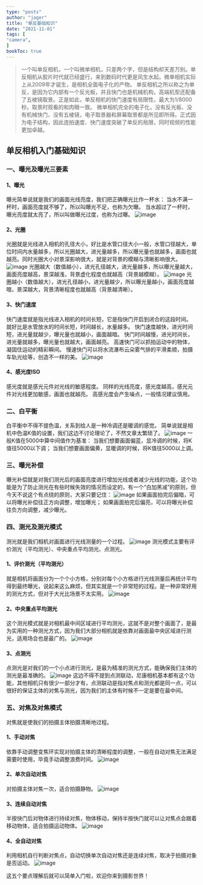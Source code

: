 ```yaml
---
type: "posts"
author: "jager"
title: "单反基础知识"
date: "2021-11-01"
tags: [
"camera",
]
bookToc: true
---
```


> 一个叫单反相机，一个叫微单相机，只差两个字，但是结构却天差万别。单反相机从胶片时代就已经盛行，来到数码时代更是风生水起。微单相机实际上从2009年才诞生，是相机全面电子化的产物。
> 单反相机之所以称之为单反，是因为它内部有一个反光板，并且快门也是机械机构，高端机型还配备了五棱镜取景。正是如此，单反相机的快门速度有局限性，最大为1/8000秒。取景时观看的和肉眼一致。
> 微单相机完全的电子化，没有反光板、没有机械快门、没有五棱镜，电子取景器和屏幕取景都是所见即所得。正式因为电子结构，因此连拍速度、快门速度突破了单反的局限，同时视频的性能更加卓越。

<!--more-->

## 单反相机入门基础知识
### 一、曝光及曝光三要素
#### 1、曝光
曝光简单说就是我们的画面光线亮度，我们把正确曝光比作一杯水：
当水不满一杯时，画面亮度就不够了，所以叫曝光不足，也称为欠曝。
当水超过了一杯时，曝光亮度就太亮了，所以叫做曝光过度，也称为过曝。
![image](https://gitee.com/jayos/imgs/raw/master/20211101/2021110116213212.png)

#### 2、光圈
光圈就是光线进入相机的孔径大小，好比是水管口径大小一般，水管口径越大，单位时间内水量越多，所以光圈越大，进光量越多，所以曝光量也就越多，画面也就越亮。同时光圈大小对景深影响很大，就是对背景的模糊与清晰影响很大。
![image](https://gitee.com/jayos/imgs/raw/master/20211101/202111011621329.png)
光圈越大（数值越小），进光孔径越大，进光量越多，所以曝光量越大，画面亮度越高，景深越浅，背景虚化程度也就越高（背景越模糊）。
![image](https://gitee.com/jayos/imgs/raw/master/20211101/202111011625280.png)
光圈越小（数值越大），进光孔径越小，进光量越少，所以曝光量越小，画面亮度越暗，景深越大，背景清晰程度也就越高（背景越清晰）。

#### 3、快门速度
快门速度就是指光线进入相机的时间长短，它是指快门开启到闭合的这段时间。
就好比是水管放水的时间长短，时间越长，水量越多。
快门速度越快，进光时间短，进光量就越少，曝光量也就越小，画面越暗。
快门时间越慢，进光时间长，进光量就越多，曝光量也就越大，画面越亮。
高速快门可以抓拍运动中的物体，凝固住运动的精彩瞬间。
慢速快门可以将水流瀑布云朵雾气排的平滑柔顺，拍摄车轨光绘等，创造不一样的美。
![image](https://gitee.com/jayos/imgs/raw/master/20211101/202111011621325.png)

#### 4、感光度ISO
感光度就是感光元件对光线的敏感程度。
同样的光线亮度，感光度越高，感光元件对光线更加敏感，画面也就越亮。
高感光度会产生噪点，一般情况建议慎用。
### 二、白平衡
白平衡中不得不提色温，关系到给人是一种冷调还是暖调的感觉。
简单说就是相机中色温K值的设置，我们这边不讨论理论了，不然文章太繁琐了。
![image](https://gitee.com/jayos/imgs/raw/master/20211101/2021110116213210.png)
一般K值在5000中算中间值作为基准：
当我们想要画面偏蓝，显冷调的时候，将K值往5000以下调；
当我们想要画面偏黄，显暖调的时候，将K值往5000以上调。

### 三、曝光补偿
曝光补偿就是对我们测光后的画面亮度进行增加光线或者减少光线的功能，这个功能是为了防止测光在有些时候失效的情况而设定的，有一个“白加黑减”的原则，但今天不说这个有点绕的原则，大家只要记住：
![image](https://gitee.com/jayos/imgs/raw/master/20211101/202111011621327.png)
如果画面拍完后偏暗，可以将曝光补偿往正方向调整，增加曝光；
如果画面拍完后偏亮，可以将曝光补偿往负方向调整，减少曝光。

### 四、测光及测光模式
测光就是我们相机对画面进行光线测量的一个过程。
![image](https://gitee.com/jayos/imgs/raw/master/20211101/202111011621322.png)
测光模式主要有评价测光（平均测光）、中央重点平均测光、点测光。

#### 1、评价测光（平均测光）
就是相机将画面分为一个个小方格，分别对每个小方格进行光线测量后再统计平均得到最终曝光，说起来这么麻烦，但其实就是一个非常短的过程。是一种非常好用的测光方式，但对于大光比场景不太实用。
![image](https://gitee.com/jayos/imgs/raw/master/20211101/202111011621323.png)

#### 2、中央重点平均测光
这个测光模式就是对相机最中间区域进行平均测光，这就不是对整个画面了，是最为实用的一种测光方式，因为我们大部分相机就是依靠对画面最中央区域进行测光，适用场合也是最广的。
![image](https://gitee.com/jayos/imgs/raw/master/20211101/2021110116213213.png)

#### 3、点测光
点测光是对我们的一个小点进行测光，是最为精准的测光方式，能确保我们主体的测光是最准确的。
![image](https://gitee.com/jayos/imgs/raw/master/20211101/202111011621324.png)
这边不得不提到点测联动，尼康相机基本都有这个功能，其他相机只有很少一部分才有，点测联动是指对焦点和测光都是同一点，可以很好的保证主体的对焦与测光，因为我们的主体有时候不一定是要在最中间。

### 五、对焦及对焦模式
对焦就是使我们的拍摄主体拍摄清晰地过程。

#### 1、手动对焦
依靠手动调整变焦环实现对拍摄主体的清晰程度的调整，一般在自动对焦无法满足需要时使用，毕竟手动调整浪费时间。
![image](https://gitee.com/jayos/imgs/raw/master/20211101/2021110116213211.png)

#### 2、单次自动对焦
对拍摄主体对焦一次，适合拍摄静物。
![image](https://gitee.com/jayos/imgs/raw/master/20211101/202111011621328.png)

#### 3、连续自动对焦
半按快门后对物体进行持续对焦，物体移动，保持半按快门就可以让对焦点会跟着移动物体，适合拍摄运动物体。
![image](https://gitee.com/jayos/imgs/raw/master/20211101/202111011621321.png)

#### 4、全自动对焦
利用相机自行判断对焦点，自动切换单次自动对焦还是连续对焦，取决于拍摄对象是否运动。
![image](https://gitee.com/jayos/imgs/raw/master/20211101/202111011621320.png)

这五个要点理解后就可以简单入门啦，欢迎你来到摄影世界！


